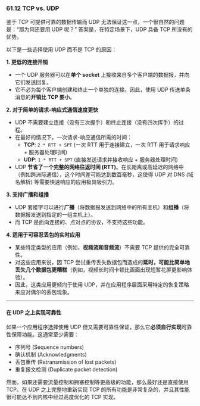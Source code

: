 ### **61.12 TCP vs. UDP**

鉴于 TCP 可提供可靠的数据传输而 UDP 无法保证这一点，一个很自然的问题是：“那为何还要用 UDP 呢？” 答案是，在特定场景下，UDP 具备 TCP 所没有的优势。

以下是一些选择使用 UDP 而不是 TCP 的原因：

**1. 更低的连接开销**
* 一个 UDP 服务器可以在**单个 socket** 上接收来自多个客户端的数据报，并向它们发送回复。
* 它不必为每个客户端创建和终止一个单独的连接。因此，使用 UDP 传送单条消息的**开销比 TCP 要小**。

**2. 对于简单的请求-响应式通信速度更快**
* UDP 不需要建立连接（没有三次握手）和终止连接（没有四次挥手）的过程。
* 在最好的情况下，一次请求-响应通信所需的时间：
    * **TCP**: `2 * RTT + SPT` (一次 RTT 用于连接建立，一次 RTT 用于请求响应 + 服务器处理时间)
    * **UDP**: `1 * RTT + SPT` (直接发送请求并接收响应 + 服务器处理时间)
* UDP **节省了一个完整的网络往返时间 (RTT)**。在长距离或高延迟的网络中（例如跨洲际通信），这个时间差可能达到数百毫秒，这使得 UDP 对 DNS (域名解析) 等需要快速响应的应用极具吸引力。

**3. 支持广播和组播**
* UDP 套接字可以进行**广播**（将数据报发送到网络中的所有主机）和**组播**（将数据报发送到指定的一组主机上）。
* 而 TCP 是面向连接的、点对点的协议，不支持这些功能。

**4. 适用于可容忍丢包的实时应用**
* 某些特定类型的应用（例如，**视频流和音频流**）不需要 TCP 提供的完全可靠性。
* 对这些应用来说，因 TCP 尝试重传丢失数据包而造成的**延时，可能比简单地丢失几个数据包更糟糕**（例如，视频长时间卡顿比画面出现短暂花屏更影响体验）。
* 因此，这类应用更倾向于使用 UDP，并在应用程序层面采用特定的恢复策略来应对偶尔的丢包现象。

---
#### **在 UDP 之上实现可靠性**

如果一个应用程序选择使用 UDP 但又需要可靠性保证，那么它**必须自行实现**可靠性保障功能。这通常至少需要：
* 序列号 (Sequence numbers)
* 确认机制 (Acknowledgments)
* 丢包重传 (Retransmission of lost packets)
* 重复报文检测 (Duplicate packet detection)

然而，如果还需要流量控制和拥塞控制等更高级的功能，那么最好还是直接使用 TCP。在 UDP 之上完整地重新实现 TCP 的所有功能是非常复杂的，并且其性能很可能达不到内核中经过高度优化的 TCP 实现。